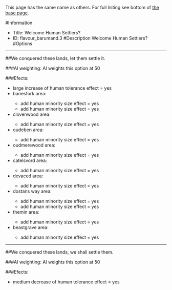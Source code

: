 This page has the same name as others. For full listing see bottom of [the base page](welcome_human_settlers.md).

#Information
 - Title: Welcome Human Settlers?
 - ID: flavour_barumand.3
#Description
Welcome Human Settlers?
#Options

___
##We conquered these lands, let them settle it.

###AI weighting:
AI weights this option at 50


###Efects:<ul><li>large increase of human tolerance effect = yes</li><li>banesfork area:</li><ul><li>add human minority size effect = yes</li><li>add human minority size effect = yes</li></ul><li>clovenwood area:</li><ul><li>add human minority size effect = yes</li></ul><li>oudeben area:</li><ul><li>add human minority size effect = yes</li></ul><li>oudmerewood area:</li><ul><li>add human minority size effect = yes</li></ul><li>catelsvord area:</li><ul><li>add human minority size effect = yes</li></ul><li>devaced area:</li><ul><li>add human minority size effect = yes</li></ul><li>dostans way area:</li><ul><li>add human minority size effect = yes</li><li>add human minority size effect = yes</li></ul><li>themin area:</li><ul><li>add human minority size effect = yes</li></ul><li>beastgrave area:</li><ul><li>add human minority size effect = yes</li></ul></ul>

___
##We conquered these lands, we shall settle them.

###AI weighting:
AI weights this option at 50


###Efects:<ul><li>medium decrease of human tolerance effect = yes</li></ul>
